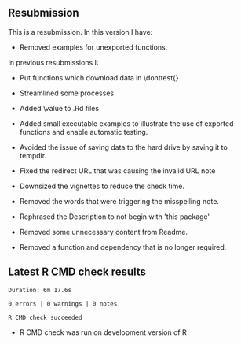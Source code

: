 ## Resubmission

This is a resubmission. In this version I have:

* Removed examples for unexported functions.

In previous resubmissions I:

* Put functions which download data in \donttest{}

* Streamlined some processes

* Added \value to .Rd files

* Added small executable examples to illustrate the use of exported functions and enable automatic testing.

* Avoided the issue of saving data to the hard drive by saving it to tempdir.

* Fixed the redirect URL that was causing the invalid URL note

* Downsized the vignettes to reduce the check time.

* Removed the words that were triggering the misspelling note.

* Rephrased the Description to not begin with 'this package'

* Removed some unnecessary content from Readme.

* Removed a function and dependency that is no longer required.
  
## Latest R CMD check results

    Duration: 6m 17.6s

    0 errors | 0 warnings | 0 notes
    
    R CMD check succeeded
    
* R CMD check was run on development version of R
